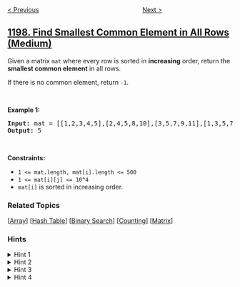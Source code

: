 <!--|This file generated by command(leetcode description); DO NOT EDIT.    |-->
<!--+----------------------------------------------------------------------+-->
<!--|@author    openset <openset.wang@gmail.com>                           |-->
<!--|@link      https://github.com/openset                                 |-->
<!--|@home      https://github.com/openset/leetcode                        |-->
<!--+----------------------------------------------------------------------+-->

[< Previous](../minimum-knight-moves "Minimum Knight Moves")
　　　　　　　　　　　　　　　　
[Next >](../minimum-time-to-build-blocks "Minimum Time to Build Blocks")

## [1198. Find Smallest Common Element in All Rows (Medium)](https://leetcode.com/problems/find-smallest-common-element-in-all-rows "找出所有行中最小公共元素")

<p>Given a matrix <code>mat</code>&nbsp;where every row is sorted in <strong>increasing</strong> order, return&nbsp;the <strong>smallest common element</strong> in all rows.</p>

<p>If there is no common element, return&nbsp;<code>-1</code>.</p>


<p>&nbsp;</p>
<p><strong>Example 1:</strong></p>
<pre><strong>Input:</strong> mat = [[1,2,3,4,5],[2,4,5,8,10],[3,5,7,9,11],[1,3,5,7,9]]
<strong>Output:</strong> 5
</pre>
<p>&nbsp;</p>
<p><strong>Constraints:</strong></p>

<ul>
	<li><code>1 &lt;= mat.length, mat[i].length &lt;= 500</code></li>
	<li><code>1 &lt;= mat[i][j] &lt;= 10^4</code></li>
	<li><code>mat[i]</code> is sorted in increasing order.</li>
</ul>

### Related Topics
  [[Array](../../tag/array/README.md)]
  [[Hash Table](../../tag/hash-table/README.md)]
  [[Binary Search](../../tag/binary-search/README.md)]
  [[Counting](../../tag/counting/README.md)]
  [[Matrix](../../tag/matrix/README.md)]

### Hints
<details>
<summary>Hint 1</summary>
Notice that each row has no duplicates.
</details>

<details>
<summary>Hint 2</summary>
Is counting the frequency of elements enough to find the answer?
</details>

<details>
<summary>Hint 3</summary>
Use a data structure to count the frequency of elements.
</details>

<details>
<summary>Hint 4</summary>
Find an element whose frequency equals the number of rows.
</details>
